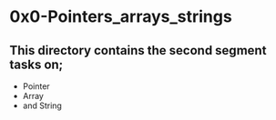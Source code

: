 # 0x0-Pointers_arrays_strings
## This directory contains the second segment tasks on;
* Pointer
* Array 
* and String
